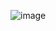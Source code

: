 ![image](https://github.com/JaimeVillalbaO/SellPage-Advanced-Day-97/assets/152451848/f8afb971-41a8-4db0-82ab-403577cd5f0c)
